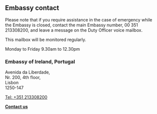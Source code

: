 ## Embassy contact

Please note that if you require assistance in the case of emergency while the Embassy is closed, contact the main Embassy number, 00 351 213308200, and leave a message on the Duty Officer voice mailbox.

This mailbox will be monitored regularly.

Monday to Friday 9.30am to 12.30pm

### Embassy of Ireland, Portugal

Avenida da Liberdade,   
Nr. 200, 4th floor,   
Lisbon   
1250-147

[Tel: +351 213308200](tel:+351213308200)

[**Contact us**](/en/portugal/lisbon/contact/)
